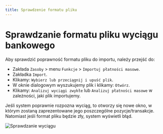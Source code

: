 ```yaml
---
title: Sprawdzenie formatu pliku
---
```


# Sprawdzanie formatu pliku wyciągu bankowego

Aby sprawdzić poprawność formatu pliku do importu, należy przejść do:

- Zakłada `Zasoby` > menu `Funkcje` > `Importuj płatności masowe`.
- Zakładka `Import`.
- Klikamy: `Wybierz lub przeciągnij i upuść plik`.
- W oknie dialogowym wyszukujemy plik i klikamy: `Otwórz`.
- Klikamy: `Analizuj wyciągi zwykłe` lub `Analizuj płatności masowe` w zależności, jaki plik importujemy.

Jeśli system poprawnie rozpozna wyciąg, to otworzy się nowe okno, w którym zostaną zaprezentowane jego poszczególne pozycje/transakcje. Natomiast jeśli format pliku będzie zły, system wyświetli błąd.

![Sprawdzanie wyciągu](sprplikuwb.gif)
